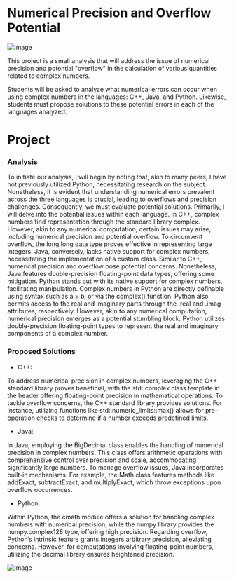# Numerical Precision and Overflow Potential
![image](https://github.com/ismaelucky342/U-Tad/assets/153450550/c51ac286-8f6e-4655-a271-369b80951b5e)

This project is a small analysis that will address the issue of numerical precision and potential "overflow" in the calculation of various quantities related to complex numbers.

Students will be asked to analyze what numerical errors can occur when using complex numbers in the languages: C++, Java, and Python. Likewise, students must propose solutions to these potential errors in each of the languages analyzed.

# Project 

### Analysis 

To initiate our analysis, I will begin by noting that, akin to many peers, I have not previously utilized Python, necessitating research on the subject. Nonetheless, it is evident that understanding numerical errors prevalent across the three languages is crucial, leading to overflows and precision challenges. Consequently, we must evaluate potential solutions. Primarily, I will delve into the potential issues within each language.
In C++, complex numbers find representation through the standard library complex. However, akin to any numerical computation, certain issues may arise, including numerical precision and potential overflow. To circumvent overflow, the long long data type proves effective in representing large integers.
Java, conversely, lacks native support for complex numbers, necessitating the implementation of a custom class. Similar to C++, numerical precision and overflow pose potential concerns. Nonetheless, Java features double-precision floating-point data types, offering some mitigation.
Python stands out with its native support for complex numbers, facilitating manipulation. Complex numbers in Python are directly definable using syntax such as a + bj or via the complex() function. Python also permits access to the real and imaginary parts through the .real and .imag attributes, respectively.
However, akin to any numerical computation, numerical precision emerges as a potential stumbling block. Python utilizes double-precision floating-point types to represent the real and imaginary components of a complex number.

### Proposed Solutions

- C++:
  
To address numerical precision in complex numbers, leveraging the C++ standard library proves beneficial, with the std::complex class template in the <complex> header offering floating-point precision in mathematical operations.
To tackle overflow concerns, the C++ standard library provides solutions. For instance, utilizing functions like std::numeric_limits::max() allows for pre-operation checks to determine if a number exceeds predefined limits.
- Java:
  
In Java, employing the BigDecimal class enables the handling of numerical precision in complex numbers. This class offers arithmetic operations with comprehensive control over precision and scale, accommodating significantly large numbers.
To manage overflow issues, Java incorporates built-in mechanisms. For example, the Math class features methods like addExact, subtractExact, and multiplyExact, which throw exceptions upon overflow occurrences.
- Python:
  
Within Python, the cmath module offers a solution for handling complex numbers with numerical precision, while the numpy library provides the numpy.complex128 type, offering high precision.
Regarding overflow, Python’s intrinsic feature grants integers arbitrary precision, alleviating concerns. However, for computations involving floating-point numbers, utilizing the decimal library ensures heightened precision.




![image](https://github.com/ismaelucky342/U-Tad/assets/153450550/62bc16fd-1d63-401e-962d-b090cad59bdc)

